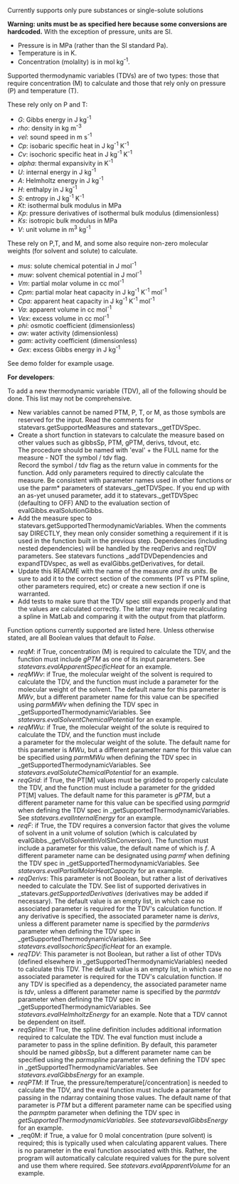 Currently supports only pure substances or single-solute solutions

__**Warning: units must be as specified here because some conversions are hardcoded.**__
With the exception of pressure, units are SI. 
 - Pressure is in MPa (rather than the SI standard Pa).
 - Temperature is in K.
 - Concentration (molality) is in mol kg<sup>-1</sup>.
 
Supported thermodynamic variables (TDVs) are of two types: those that require concentration (M) to calculate and those 
that rely only on pressure (P) and temperature (T).

These rely only on P and T:
- _G_:  Gibbs energy in J kg<sup>-1</sup>
- _rho_: density in kg m<sup>-3</sup>
- _vel_: sound speed in m s<sup>-1</sup>
- _Cp_: isobaric specific heat in J kg<sup>-1</sup> K<sup>-1</sup>
- _Cv_: isochoric specific heat in J kg<sup>-1</sup> K<sup>-1</sup>
- _alpha_: thermal expansivity in K<sup>-1</sup>
- _U_: internal energy in J kg<sup>-1</sup>
- _A_: Helmholtz energy in J kg<sup>-1</sup>
- _H_: enthalpy in J kg<sup>-1</sup>
- _S_: entropy in J kg<sup>-1</sup> K<sup>-1</sup>
- _Kt_: isothermal bulk modulus in MPa
- _Kp_: pressure derivatives of isothermal bulk modulus (dimensionless)
- _Ks_: isotropic bulk modulus in MPa
- _V_: unit volume in m<sup>3</sup> kg<sup>-1</sup>

These rely on P,T, and M, and some also require non-zero molecular weights (for solvent and solute) to calculate.
- _mus_: solute chemical potential in J mol<sup>-1</sup>
- _muw_: solvent chemical potential in J mol<sup>-1</sup>
- _Vm_: partial molar volume in cc mol<sup>-1</sup>
- _Cpm_: partial molar heat capacity in J kg<sup>-1</sup> K<sup>-1</sup> mol<sup>-1</sup>
- _Cpa_: apparent heat capacity in J kg<sup>-1</sup> K<sup>-1</sup> mol<sup>-1</sup>
- _Va_: apparent volume in cc mol<sup>-1</sup>
- _Vex_: excess volume in  cc mol<sup>-1</sup>
- _phi_: osmotic coefficient (dimensionless)
- _aw_: water activity (dimensionless)
- _gam_: activity coefficient (dimensionless)
- _Gex_: excess Gibbs energy in J kg<sup>-1</sup>



See demo folder for example usage.  


__**For developers**__:

To add a new thermodynamic variable (TDV), all of the following should be done.  This list may not be comprehensive.
-  New variables cannot be named PTM, P, T, or M, as those symbols are reserved for the input. 
    Read the comments for statevars.getSupportedMeasures and statevars._getTDVSpec.
- Create a short function in statevars to calculate the measure based on other values
    such as gibbsSp, PTM, gPTM, derivs, tdvout, etc.  
    The procedure should be named with 'eval' + the FULL name for the measure - NOT the symbol / tdv flag.  
    Record the symbol / tdv flag as the return value in comments for the function.
    Add only parameters required to directly calculate the measure.
    Be consistent with parameter names used in other functions or use the parm* parameters of 
    statevars._getTDVSpec.
    If you end up with an as-yet unused parameter, add it to statevars._getTDVSpec (defaulting to OFF)
    AND to the evaluation section of evalGibbs.evalSolutionGibbs.
- Add the measure spec to statevars.getSupportedThermodynamicVariables.
    When the comments say DIRECTLY, they mean only consider something a requirement if it is used in
    the function built in the previous step.
    Dependencies (including nested dependencies) will be handled by the reqDerivs and reqTDV parameters.
    See statevars functions _addTDVDependencies and expandTDVspec, as well as evalGibbs.getDerivatives, for detail.
- Update this README with the name of the measure *and its units*.
    Be sure to add it to the correct section of the comments (PT vs PTM spline, other parameters required, etc)
    or create a new section if one is warranted.
- Add tests to make sure that the TDV spec still expands properly and that the values are calculated correctly.
    The latter may require recalculating a spline in MatLab and comparing it with the output from that platform.

Function options currently supported are listed here.  Unless otherwise stated, are all Boolean values that 
default to _False_.
- _reqM_: if True, concentration (M) is required to calculate the TDV, and the function must include _gPTM_ as one of 
    its input parameters.  See _statevars.evalApparentSpecificHeat_ for an example.
- _reqMWv_: if True, the molecular weight of the solvent is required to calculate the TDV, and the function must include 
    a parameter for the molecular weight of the solvent.  The default name for this parameter is _MWv_, but a different
    parameter name for this value can be specified using  _parmMWv_ when defining the TDV spec in 
    _getSupportedThermodynamicVariables.  See _statevars.evalSolventChemicalPotential_ for an example.
- _reqMWu_: if True, the molecular weight of the solute is required to calculate the TDV, and the function must include  
    a parameter for the molecular weight of the solute.  The default name for this parameter is _MWu_, but a different
    parameter name for this value can be specified using  _parmMWu_ when defining the TDV spec in 
    _getSupportedThermodynamicVariables. See _statevars.evalSoluteChemicalPotential_ for an example.
- _reqGrid_: if True, the PT[M] values must be gridded to properly calculate the TDV, and the function must include a 
    parameter for the gridded PT[M] values.  The default name for this parameter is _gPTM_, but a different parameter
    name for this value can be specified using _parmgrid_ when defining the TDV spec in
    _getSupportedThermodynamicVariables.  See _statevars.evalInternalEnergy_ for an example.
- _reqF_: if True, the TDV requires a conversion factor that gives the volume of solvent in a unit volume of solution
    (which is calculated by evalGibbs._getVolSolventInVolSlnConversion). The function must include a parameter for
    this value, the default name of which is _f_.  A different parameter name can be designated using _parmf_ when 
    defining the TDV spec in _getSupportedThermodynamicVariables.  See _statevars.evalPartialMolarHeatCapacity_ for an 
    example.
- _reqDerivs_: This parameter is not Boolean, but rather a list of derivatives needed to calculate the TDV.  See list of
    supported derivatives in _statevars._getSupportedDerivatives_ (derivatives may be added if necessary). The default 
    value is an empty list, in which case no associated parameter is required for the TDV's calculation function. If any
    derivative is specified, the associated parameter name is _derivs_, unless a different parameter name is specified 
    by the _parmderivs_ parameter when defining the TDV spec in _getSupportedThermodynamicVariables.  See 
    _statevars.evalIsochoricSpecificHeat_ for an example.
- _reqTDV_: This parameter is not Boolean, but rather a list of other TDVs (defined elsewhere in 
    _getSupportedThermodynamicVariables) needed to calculate this TDV.  The default 
    value is an empty list, in which case no associated parameter is required for the TDV's calculation function. If any
    TDV is specified as a dependency, the associated parameter name is _tdv_, unless a different parameter name is 
    specified by the _parmtdv_ parameter when defining the TDV spec in _getSupportedThermodynamicVariables.  See 
    _statevars.evalHelmholtzEnergy_ for an example.  Note that a TDV cannot be dependent on itself.
- _reqSpline_: If True, the spline definition includes additional information required to calculate the TDV.  The 
    eval function must include a parameter to pass in the spline definition.  By default, this parameter should be named
    _gibbsSp_, but a different parameter name can be specified using the _parmspline_ parameter when defining the TDV
    spec in _getSupportedThermodynamicVariables.  See _statevars.evalGibbsEnergy_ for an example.
- _reqPTM_: If True, the pressure/temperature[/concentration] is needed to calculate the TDV, and the eval function must
    include a parameter for passing in the ndarray containing those values.  The default name of that parameter is _PTM_
    but a different parameter name can be specified using the _parmptm_ parameter when defining the TDV spec in 
    _getSupportedThermodynamicVariables_.  See _statevarsevalGibbsEnergy_ for an example.
- _req0M: if True, a value for 0 molal concentration (pure solvent) is required; this is typically used when calculating 
    apparent values. There is no parameter in the eval function associated with this.  Rather, the program will 
    automatically calculate required values for the pure solvent and use them where required.  See 
    _statevars.evalApparentVolume_ for an example.

